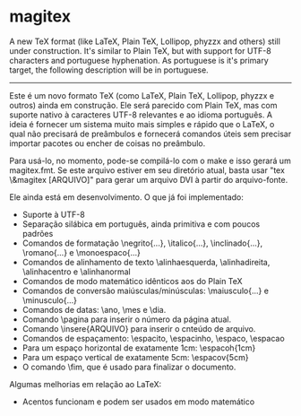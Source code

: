 # magitex

A new TeX format (like LaTeX, Plain TeX, Lollipop, phyzzx and others) still under construction. It's similar to Plain TeX, but with support for UTF-8 characters and portuguese hyphenation. As portuguese is it's primary target, the following description will be in portuguese.

-----

Este é um novo formato TeX (como LaTeX, Plain TeX, Lollipop, phyzzx e outros) ainda em construção. Ele será parecido com Plain TeX, mas com suporte nativo à caracteres UTF-8 relevantes e ao idioma português. A ideia é fornecer um sistema muito mais simples e rápido que o LaTeX, o qual não precisará de preâmbulos e fornecerá comandos úteis sem precisar importar pacotes ou encher de coisas no preâmbulo.

Para usá-lo, no momento, pode-se compilá-lo com o make e isso gerará um magitex.fmt. Se este arquivo estiver em seu diretório atual, basta usar "tex \\&magitex [ARQUIVO]" para gerar um arquivo DVI à partir do arquivo-fonte. 

Ele ainda está em desenvolvimento. O que já foi implementado:

* Suporte à UTF-8
* Separação silábica em português, ainda primitiva e com poucos padrões
* Comandos de formatação \negrito{...}, \italico{...}, \inclinado{...}, \romano{...} e \monoespaco{...}
* Comandos de alinhamento de texto \alinhaesquerda, \alinhadireita, \alinhacentro e \alinhanormal
* Comandos de modo matemático idênticos aos do Plain TeX
* Comandos de conversão maiúsculas/minúsculas: \maiusculo{...} e \minusculo{...}
* Comandos de datas: \ano, \mes e \dia.
* Comando \pagina para inserir o número da página atual.
* Comando \insere{ARQUIVO} para inserir o cnteúdo de arquivo.
* Comandos de espaçamento: \espacito, \espacinho, \espaco, \espacao
* Para um espaço horizontal de exatamente 1cm: \espacoh{1cm}
* Para um espaço vertical de exatamente 5cm: \espacov{5cm}
* O comando \fim, que é usado para finalizar o documento.

Algumas melhorias em relação ao LaTeX:

* Acentos funcionam e podem ser usados em modo matemático
